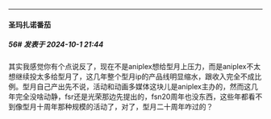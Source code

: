 ﻿
*****

####  圣玛扎诺番茄  
##### 56#       发表于 2024-10-1 21:44

其实我感觉你有个点说反了，现在不是aniplex想给型月上压力，而是aniplex不太想继续投太多给型月了，这几年整个型月ip的产品线明显缩水，跟收入完全不成比例。型月自己产出先不说，活动和动画多媒体这块儿是aniplex主办的，然而这几年完全没啥动静，fsr还是光荣那边先提出的，fsn20周年也没东西，这些年都看不到像型月十周年那种规模的活动了，对了，型月二十周年咋过的？

